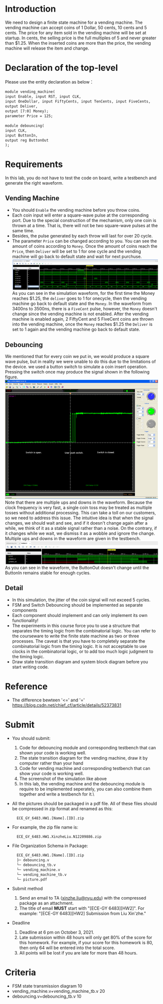 # Introduction
We need to design a finite state machine for a vending machine. The vending machine can accept coins of 1 Dollar, 50 cents, 10 cents and 5 cents. The price for any item sold in the vending machine will be set at startup. In cents, the selling price is the full multiples of 5 and never greater than $1.25. When the inserted coins are more than the price, the vending machine will release the item and change.

# Declaration of the top-level
Please use the entity declaration as below：
```
module vending_machine(
input Enable, input RST, input CLK,
input OneDollar, input FiftyCents, input TenCents, input FiveCents,
output Deliver,
output [7:0] Money);
parameter Price = 125;

module debouncing(
input CLK,
input ButtonIn,
output reg ButtonOut
);
```
# Requirements
In this lab, you do not have to test the code on board, write a testbench and generate the right waveform.

## Vending Machine
+ You should `Enable` the vending machine before you throw coins.
+ Each coin input will enter a square-wave pulse at the corresponding port. Due to the special construction of the mechanism, only one coin is thrown at a time. That is, there will not be two square-wave pulses at the same time.
+ Besides, the pulse generated by each throw will last for over 20 cycle.
+ The parameter `Price` can be changed according to you. You can see the amount of coins according to `Money`. Once the amount of coins reach the `Price`, then `Deliver` will be set to 1 for one cycle and the vending machine will go back to default state and wait for next purchuse.
![image](pic/HW2/1.png)\
As you can see in the simulation waveform, for the first time the Money reaches $1.25, the `deliver` goes to 1 for onecycle, then the vending machine go back to default state and the `Money`. In the waveform from 3400ns to 3500ns, there is a `FiveCent` pulse, however, the `Money` doesn't change since the vending machine is not enabled. After the vending machine is enabled again, 2 FiftyCent and 5 FiveCent coins are thrown into the vending machine, once the `Money` reaches $1.25 the `Deliver` is set to 1 again and the vending machine go back to default state.

## Debouncing
We mentioned that for every coin we put in, we would produce a square wave pulse, but in reality we were unable to do this due to the limitations of the device. we used a button switch to simulate a coin insert operation. Pressing the switch once may produce the signal shown in the following figure.\
![image](pic/HW2/2.png)\
Note that there are multiple ups and downs in the waveform. Because the clock frequency is very fast, a single coin toss may be treated as multiple tosses without additional processing. This can take a toll on our customers, so we need to address this issue. The intuitive idea is that when the signal changes, we should wait and see, and if it doesn't change again after a while, we think of it as a stable signal rather than a noise. On the contrary, if it changes while we wait, we dismiss it as a wobble and ignore the change. Multiple ups and downs in the waveform are given in the testbench.\
![image](pic/HW2/3.png)\
As you can see in the waveform, the ButtonOut doesn't change until the ButtonIn remains stable for enough cycles.

## Detail
+ In this simulation, the jitter of the coin signal will not exceed 5 cycles.
+ FSM and Switch Debouncing should be implemented as separate components
+ Each component should implement and can only implement its own functionality!
+ The experiments in this course force you to use a structure that separates the timing logic from the combinatorial logic. You can refer to the courseware to write the finite state machine as two or three processes. The caveat is that you have to completely separate the combinatorial logic from the timing logic. It is not acceptable to use clocks in the combinatorial logic, or to add too much logic judgment to the timing logic.
+ Draw state transition diagram and system block diagram before you start writing code.

# Reference
+ The difference bewteen '<=' and '='\
https://blog.csdn.net/chief_cf/article/details/52373831

# Submit
+ You should submit:
    1. Code for debouncing module and corresponding testbench that can shown your code is working well.
    2. The state transition diagram for the vending machine, draw it by computer rather than your hand
    3. Code for vending machine and corresponding testbench that can show your code is working well.
    4. The screenshot of the simulation like above
    5. In this lab, the vending machine and the debouncing module is require to be implemented seperately, you can also combine them together and write a testbench for it.\
+ All the pictures should be packaged in a pdf file. All of these files should be compressed in zip format and renamed as this: 
	
		ECE_GY_6483.HW1.[Name].[ID].zip
	

+ For example, the zip file name is: 
	
		ECE_GY_6483.HW1.XinzheLiu.N12209886.zip

+ File Organization Schema in Package:

        ECE_GY_6483.HW1.[Name].[ID].zip
        ├─ debouncing.v
        └─ debouncing_tb.v
        └─ vending_machine.v
        └─ vending_machine_tb.v
        └─ picture.pdf

+ Submit method
	1. Send an email to TA (xinzhe.liu@nyu.edu) with the compressed package as an attachment.
	2. The title of email **MUST** start with "[ECE-GY 6483][HW2]". For example: "[ECE-GY 6483][HW2] Submission from Liu Xin'zhe."

+ Deadline
	1. Deadline at 6 pm on October 3, 2021.
	2. Late submission within 48 hours will only get 80% of the score for this homework. For example, if your score for this homework is 80, then only 64 will be entered into the total score.
	3. All points will be lost if you are late for more than 48 hours.

# Criteria
+ FSM state transmission diagram 10
+ vending_machine.v+vending_machine_tb.v 20
+ debouncing.v+debouncing_tb.v 10
